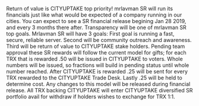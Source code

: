 Return of value is CITYUPTAKE top priority! mrlavman SR will run its financials just like what would be expected of a company running in our cities. You can expect to see a SR financial release begining Jan 28 2019, and every 3 months there after. Transparency will be one of mrlavman SR top goals. Mrlavman SR will have 3 goals: First goal is running a fast, secure, reliable server. Second will be community outreach and awareness. Third will be return of value to CITYUPTAKE stake holders. Pending team approval these SR rewards will follow the current model for gifts; for each TRX that is rewarded .50 will be issued in CITYUPTAKE to voters. Whole numbers will be issued, so fractions will build in pending status until whole number reached. After CITYUPTAKE is rewarded .25 will be sent for every TRX rewarded to the CITYUPTAKE Trade Desk. Lastly .25 will be held to determine cost. Any changes to this model will be released during financial release. All TRX backing CITYUPTAKE will enter CITYUPTAKE diversified SR portfolio avail for withdraw if holders wishes to exchange for TRX 1:1. 
	
